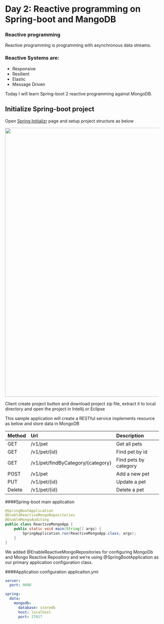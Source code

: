 # Day 2: Reactive programming on Spring-boot and MangoDB

### Reactive programming
Reactive programming is programming with asynchronous data streams.

### Reactive Systems are:
 - Responsive
 - Resilient
 - Elastic
 - Message Driven
 
Today I will learn Spring-boot 2 reactive programming against MongoDB.

## Initialize Spring-boot project
Open [Spring Initializr](https://start.spring.io/) page and setup project structure as below

<img width="880" src="https://user-images.githubusercontent.com/3359299/46385792-e46e7c80-c68b-11e8-9480-f2513922b426.PNG"/>

Client create project button and download project zip file, extract it to local directory and open the project in Intellij or Eclipse

This sample application will create a RESTful service implements resource as below and store data in MongoDB

|Method|Url|Description|
|:---|:---|:---|
|GET|/v1/pet|Get all pets|
|GET|/v1/pet/{id}|Find pet by id|
|GET|/v1/pet/findByCategory/{category}|Find pets by category|
|POST|/v1/pet|Add a new pet|
|PUT|/v1/pet/{id}|Update a pet|
|Delete|/v1/pet/{id}|Delete a pet|

####Spring-boot main application
```java
@SpringBootApplication
@EnableReactiveMongoRepositories
@EnableMongoAuditing
public class ReactiveMongoApp {
    public static void main(String[] args) {
        SpringApplication.run(ReactiveMongoApp.class, args);
    }
}
```
We added @EnableReactiveMongoRepositories for configuring MongoDb and Mongo Reactive Repository and we’re using @SpringBootApplication as our primary application configuration class.

####Application configuration applicaiton.yml
```yaml
server:
  port: 9080

spring:
  data:
    mongodb:
      database: storedb
      host: localhost
      port: 27017
```      

